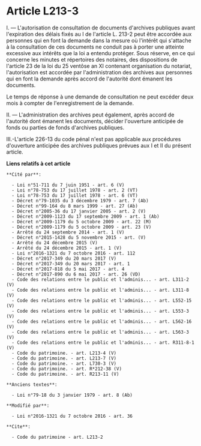 # Article L213-3

I. ― L'autorisation de consultation de documents d'archives publiques avant l'expiration des délais fixés au I de l'article
L. 213-2 peut être accordée aux personnes qui en font la demande dans la mesure où l'intérêt qui s'attache à la consultation
de ces documents ne conduit pas à porter une atteinte excessive aux intérêts que la loi a entendu protéger. Sous réserve, en
ce qui concerne les minutes et répertoires des notaires, des dispositions de l'article 23 de la loi du 25 ventôse an XI
contenant organisation du notariat, l'autorisation est accordée par l'administration des archives aux personnes qui en font
la demande après accord de l'autorité dont émanent les documents. 

Le temps de réponse à une demande de consultation ne peut excéder deux mois à compter de l'enregistrement de la demande. 

II. ― L'administration des archives peut également, après accord de l'autorité dont émanent les documents, décider
l'ouverture anticipée de fonds ou parties de fonds d'archives publiques.

III.-L'article 226-13 du code pénal n'est pas applicable aux procédures d'ouverture anticipée des archives publiques prévues
aux I et II du présent article.

**Liens relatifs à cet article**

	**Cité par**:

	  - Loi n°51-711 du 7 juin 1951 - art. 6 (V)
	  - Loi n°78-753 du 17 juillet 1978 - art. 2 (VT)
	  - Loi n°78-753 du 17 juillet 1978 - art. 6 (VT)
	  - Décret n°79-1035 du 3 décembre 1979 - art. 7 (Ab)
	  - Décret n°99-164 du 8 mars 1999 - art. 27 (Ab)
	  - Décret n°2005-36 du 17 janvier 2005 - art. 2 (V)
	  - Décret n°2009-1123 du 17 septembre 2009 - art. 1 (Ab)
	  - Décret n°2009-1179 du 5 octobre 2009 - art. 22 (M)
	  - Décret n°2009-1179 du 5 octobre 2009 - art. 23 (V)
	  - Arrêté du 24 septembre 2014 - art. 1 (V)
	  - Décret n°2015-1428 du 5 novembre 2015 - art. (V)
	  - Arrêté du 24 décembre 2015 (V)
	  - Arrêté du 24 décembre 2015 - art. 1 (V)
	  - Loi n°2016-1321 du 7 octobre 2016 - art. 112
	  - Décret n°2017-349 du 20 mars 2017 (V)
	  - Décret n°2017-349 du 20 mars 2017 - art. 1
	  - Décret n°2017-818 du 5 mai 2017 - art. 4
	  - Décret n°2017-890 du 6 mai 2017 - art. 26 (VD)
	  - Code des relations entre le public et l'adminis... - art. L311-2 (V)
	  - Code des relations entre le public et l'adminis... - art. L311-8 (V)
	  - Code des relations entre le public et l'adminis... - art. L552-15 (V)
	  - Code des relations entre le public et l'adminis... - art. L553-3 (V)
	  - Code des relations entre le public et l'adminis... - art. L562-16 (V)
	  - Code des relations entre le public et l'adminis... - art. L563-3 (V)
	  - Code des relations entre le public et l'adminis... - art. R311-8-1 (V)
	  - Code du patrimoine. - art. L213-4 (V)
	  - Code du patrimoine. - art. L213-7 (V)
	  - Code du patrimoine. - art. L730-3 (V)
	  - Code du patrimoine. - art. R*212-38 (V)
	  - Code du patrimoine. - art. R213-11 (V)

	**Anciens textes**:

	  - Loi n°79-18 du 3 janvier 1979 - art. 8 (Ab)

	**Modifié par**:

	  - Loi n°2016-1321 du 7 octobre 2016 - art. 36

	**Cite**:

	  - Code du patrimoine - art. L213-2
